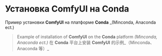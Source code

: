 # Установка ComfyUI на Conda
Пример установки **ComfyUI** на платформе **Conda** _(Minconda, Anaconda ect.)
> Example of installation of **ComfyUI** on the **Conda** platform _(Minconda, Anaconda ect.)_
> 在 **Conda** 平台上安装 **ComfyUI** 的示例_（Minconda、Anaconda 等）_
